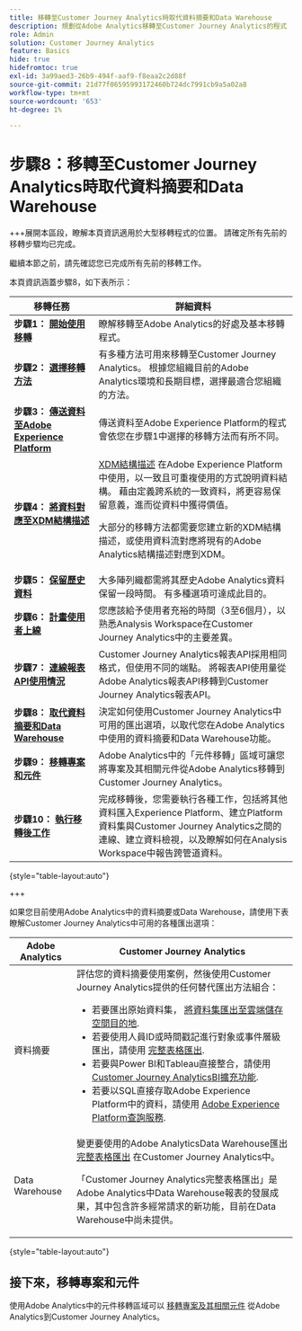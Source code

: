 ```yaml
---
title: 移轉至Customer Journey Analytics時取代資料摘要和Data Warehouse
description: 規劃從Adobe Analytics移轉至Customer Journey Analytics的程式
role: Admin
solution: Customer Journey Analytics
feature: Basics
hide: true
hidefromtoc: true
exl-id: 3a99aed3-26b9-494f-aaf9-f8eaa2c2d88f
source-git-commit: 21d77f06595993172460b724dc7991cb9a5a02a8
workflow-type: tm+mt
source-wordcount: '653'
ht-degree: 1%

---
```


# 步驟8：移轉至Customer Journey Analytics時取代資料摘要和Data Warehouse

+++展開本區段，瞭解本頁資訊適用於大型移轉程式的位置。 請確定所有先前的移轉步驟均已完成。

繼續本節之前，請先確認您已完成所有先前的移轉工作。

本頁資訊涵蓋步驟8，如下表所示：

| 移轉任務 | 詳細資料 |
|---------|----------|
| **步驟1： [開始使用移轉](/help/getting-started/cja-migration/cja-migration-getstarted.md)** | 瞭解移轉至Adobe Analytics的好處及基本移轉程式。 |
| **步驟2： [選擇移轉方法](/help/getting-started/cja-migration/cja-migration-method.md)** | 有多種方法可用來移轉至Customer Journey Analytics。 根據您組織目前的Adobe Analytics環境和長期目標，選擇最適合您組織的方法。 |
| **步驟3： [傳送資料至Adobe Experience Platform](/help/getting-started/cja-migration/cja-migration-send-to-platform.md)** | 傳送資料至Adobe Experience Platform的程式會依您在步驟1中選擇的移轉方法而有所不同。 |
| **步驟4： [將資料對應至XDM結構描述](/help/getting-started/cja-migration/cja-migration-xdm.md)** | [XDM結構描述](https://experienceleague.adobe.com/en/docs/experience-platform/xdm/home#xdm-schemas) 在Adobe Experience Platform中使用，以一致且可重複使用的方式說明資料結構。 藉由定義跨系統的一致資料，將更容易保留意義，進而從資料中獲得價值。<p>大部分的移轉方法都需要您建立新的XDM結構描述，或使用資料流對應將現有的Adobe Analytics結構描述對應到XDM。</p> |
| **步驟5： [保留歷史資料](/help/getting-started/cja-migration/cja-migration-historical-data.md)** | 大多陣列織都需將其歷史Adobe Analytics資料保留一段時間。 有多種選項可達成此目的。 |
| **步驟6： [計畫使用者上線](/help/getting-started/cja-migration/cja-migration-onboarding.md)** | 您應該給予使用者充裕的時間（3至6個月），以熟悉Analysis Workspace在Customer Journey Analytics中的主要差異。 |
| **步驟7： [連線報表API使用情況](/help/getting-started/cja-migration/cja-migration-api.md)** | Customer Journey Analytics報表API採用相同格式，但使用不同的端點。 將報表API使用量從Adobe Analytics報表API移轉到Customer Journey Analytics報表API。 |
| <span class="preview">**步驟8： [取代資料摘要和Data Warehouse](/help/getting-started/cja-migration/cja-migration-export-options.md)**</span> | <span class="preview">決定如何使用Customer Journey Analytics中可用的匯出選項，以取代您在Adobe Analytics中使用的資料摘要和Data Warehouse功能。</span> |
| **步驟9： [移轉專案和元件](/help/getting-started/cja-migration/cja-migration-projects.md)** | Adobe Analytics中的「元件移轉」區域可讓您將專案及其相關元件從Adobe Analytics移轉到Customer Journey Analytics。 |
| **步驟10： [執行移轉後工作](/help/getting-started/cja-getting-started.md)** | 完成移轉後，您需要執行各種工作，包括將其他資料匯入Experience Platform、建立Platform資料集與Customer Journey Analytics之間的連線、建立資料檢視，以及瞭解如何在Analysis Workspace中報告跨管道資料。 |

{style="table-layout:auto"}

+++

如果您目前使用Adobe Analytics中的資料摘要或Data Warehouse，請使用下表瞭解Customer Journey Analytics中可用的各種匯出選項：

| Adobe Analytics | Customer Journey Analytics |
|---------|----------|
| 資料摘要 | 評估您的資料摘要使用案例，然後使用Customer Journey Analytics提供的任何替代匯出方法組合： <ul><li>若要匯出原始資料集， [將資料集匯出至雲端儲存空間目的地](https://experienceleague.adobe.com/en/docs/experience-platform/destinations/ui/activate/export-datasets). &#x200B;</li><li>若要使用人員ID或時間戳記進行對象或事件層級匯出，請使用 [完整表格匯出](/help/analysis-workspace/export/export-cloud.md). &#x200B;</li><li>若要與Power BI和Tableau直接整合，請使用 [Customer Journey AnalyticsBI擴充功能](https://experienceleague.adobe.com/en/docs/analytics-platform/using/cja-dataviews/bi-extension). &#x200B;</li><li>若要以SQL直接存取Adobe Experience Platform中的資料，請使用 [Adobe Experience Platform查詢服務](https://experienceleague.adobe.com/en/docs/experience-platform/query/home).</li></ul> |
| Data Warehouse | 變更要使用的Adobe AnalyticsData Warehouse匯出 [完整表格匯出](/help/analysis-workspace/export/export-cloud.md) 在Customer Journey Analytics中。<p>「Customer Journey Analytics完整表格匯出」是Adobe Analytics中Data Warehouse報表的發展成果，其中包含許多經常請求的新功能，目前在Data Warehouse中尚未提供。</p> |

{style="table-layout:auto"}

## 接下來，移轉專案和元件

使用Adobe Analytics中的元件移轉區域可以 [移轉專案及其相關元件](/help/getting-started/cja-migration/cja-migration-projects.md) 從Adobe Analytics到Customer Journey Analytics。
